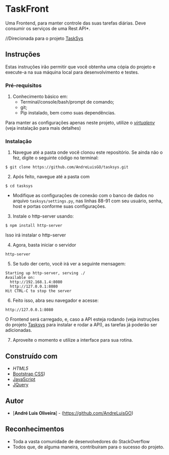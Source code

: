 # TaskFront

Uma Frontend, para manter controle das suas tarefas diárias. Deve consumir os serviços de uma Rest API*.

//Direcionada para o projeto [TaskSys](https://github.com/AndreLuisGO/tasksys/)


## Instruções

Estas instruções irão permitir que você obtenha uma cópia do projeto e execute-a na sua máquina local para desenvolvimento e testes.

### Pré-requisitos

1.  Conhecimento básico em:
    * Terminal/console/bash/prompt de comando;
    * git;
    * Pip instalado, bem como suas dependências.



Para manter as configurações apenas neste projeto, utilize o [*virtualenv*](https://virtualenv.pypa.io/en/stable/)  (veja instalação para mais detalhes)



### Instalação



1. Navegue até a pasta onde você clonou este repositório. Se ainda não o fez, digite o seguinte código no terminal:

```
$ git clone https://github.com/AndreLuisGO/tasksys.git
```
2. Após feito, navegue até a pasta com
```
$ cd tasksys
```

* Modifique as configurações de conexão com o banco de dados no arquivo  `tasksys/settings.py`, nas linhas 88-91 com seu usuário, senha, host e portas conforme suas configurações.




3. Instale o http-server usando:
```
$ npm install http-server
```
Isso irá instalar o http-server


4. Agora, basta iniciar o servidor

```
http-server
```

5. Se tudo der certo, você irá ver a seguinte mensagem:

```
Starting up http-server, serving ./
Available on:
  http://192.168.1.4:8080
  http://127.0.0.1:8080
Hit CTRL-C to stop the server
```



6. Feito isso, abra seu navegador e acesse:

`http://127.0.0.1:8080`

O Frontend será carregado, e, caso a API esteja rodando (veja instruções do projeto [Tasksys](https://github.com/AndreLuisGO/tasksys) para instalar e rodar a API), as tarefas já poderão ser adicionadas.


7. Aproveite o momento e utilize a interface para sua rotina.

## Construído com

* *HTML5*
* [Bootstrap CSS](getbootstrap.com))
* [JavaScript](https://www.javascript.com/)
* [JQuery](https://jquery.com/)


## Autor

* [**André Luis Oliveira**] - (https://github.com/AndreLuisGO)


## Reconhecimentos

* Toda a vasta comunidade de desenvolvedores do StackOverflow
* Todos que, de alguma maneira, contribuíram para o sucesso do projeto.
